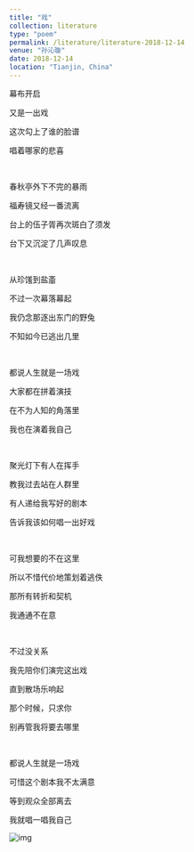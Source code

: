 ```yaml
---
title: "戏"
collection: literature
type: "poem"
permalink: /literature/literature-2018-12-14
venue: "孙沁璇"
date: 2018-12-14
location: "Tianjin, China"
---
```


幕布开启

又是一出戏

这次勾上了谁的脸谱

唱着哪家的悲喜

<br>

春秋亭外下不完的暴雨

福寿镜又经一番流离

台上的伍子胥再次斑白了须发

台下又沉淀了几声叹息

<br>

从珍馐到盐齑

不过一次幕落幕起

我仍念那逐出东门的野兔

不知如今已逃出几里

<br>

都说人生就是一场戏

大家都在拼着演技

在不为人知的角落里

我也在演着我自己

<br>

聚光灯下有人在挥手

教我过去站在人群里

有人递给我写好的剧本

告诉我该如何唱一出好戏

<br>

可我想要的不在这里

所以不惜代价地策划着逃佚

那所有转折和契机

我通通不在意

<br>

不过没关系

我先陪你们演完这出戏

直到散场乐响起

那个时候，只求你

别再管我将要去哪里

<br>

都说人生就是一场戏

可惜这个剧本我不太满意

等到观众全部离去

我就唱一唱我自己


![img](https://sunqinxuan.github.io/images/literature-2018-12-14-img1.webp)
